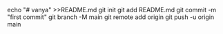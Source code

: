 echo "# vanya" >>README.md
git init
git add README.md
git commit -m "first commit"
git branch -M main
git remote add origin 
git push -u origin main


